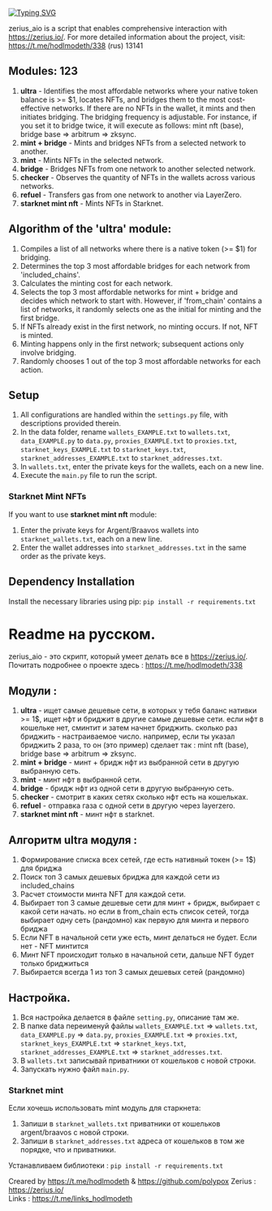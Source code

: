 [![Typing SVG](https://readme-typing-svg.herokuapp.com?color=%2336BCF7&lines=Zerius_AIO)](https://git.io/typing-svg)

zerius_aio is a script that enables comprehensive interaction with https://zerius.io/. For more detailed information about the project, visit: https://t.me/hodlmodeth/338 (rus)
13141
## Modules:  123
1. **ultra** - Identifies the most affordable networks where your native token balance is >= $1, locates NFTs, and bridges them to the most cost-effective networks. If there are no NFTs in the wallet, it mints and then initiates bridging. The bridging frequency is adjustable. For instance, if you set it to bridge twice, it will execute as follows: mint nft (base), bridge base => arbitrum => zksync.
2. **mint + bridge** - Mints and bridges NFTs from a selected network to another.
3. **mint** - Mints NFTs in the selected network.
4. **bridge** - Bridges NFTs from one network to another selected network.
5. **checker** - Observes the quantity of NFTs in the wallets across various networks.
6. **refuel** - Transfers gas from one network to another via LayerZero.
7. **starknet mint nft** - Mints NFTs in Starknet.

## Algorithm of the 'ultra' module:
1. Compiles a list of all networks where there is a native token (>= $1) for bridging.
2. Determines the top 3 most affordable bridges for each network from 'included_chains'.
3. Calculates the minting cost for each network.
4. Selects the top 3 most affordable networks for mint + bridge and decides which network to start with. However, if 'from_chain' contains a list of networks, it randomly selects one as the initial for minting and the first bridge.
5. If NFTs already exist in the first network, no minting occurs. If not, NFT is minted.
6. Minting happens only in the first network; subsequent actions only involve bridging.
7. Randomly chooses 1 out of the top 3 most affordable networks for each action.

## Setup

1. All configurations are handled within the `settings.py` file, with descriptions provided therein.
2. In the data folder, rename `wallets_EXAMPLE.txt` to `wallets.txt`, `data_EXAMPLE.py` to `data.py`, `proxies_EXAMPLE.txt` to `proxies.txt`, `starknet_keys_EXAMPLE.txt` to `starknet_keys.txt`, `starknet_addresses_EXAMPLE.txt` to `starknet_addresses.txt`.
3. In `wallets.txt`, enter the private keys for the wallets, each on a new line.
4. Execute the `main.py` file to run the script.

### Starknet Mint NFTs
If you want to use **starknet mint nft** module:
1. Enter the private keys for Argent/Braavos wallets into `starknet_wallets.txt`, each on a new line.
2. Enter the wallet addresses into `starknet_addresses.txt` in the same order as the private keys.

## Dependency Installation

Install the necessary libraries using pip: `pip install -r requirements.txt`


# Readme на русском.

zerius_aio - это скрипт, который умеет делать все в https://zerius.io/. Почитать подробнее о проекте здесь : https://t.me/hodlmodeth/338

## Модули : 
1. **ultra** - ищет самые дешевые сети, в которых у тебя баланс нативки >= 1$, ищет нфт и бриджит в другие самые дешевые сети. если нфт в кошельке нет, сминтит и затем начнет бриджить. сколько раз бриджить - настраиваемое число. например, если ты указал бриджить 2 раза, то он (это пример) сделает так : mint nft (base), bridge base => arbitrum => zksync.
2. **mint + bridge** - минт + бридж нфт из выбранной сети в другую выбранную сеть.
3. **mint** - минт нфт в выбранной сети.
4. **bridge** - бридж нфт из одной сети в другую выбранную сеть.
5. **checker** - смотрит в каких сетях сколько нфт есть на кошельках.
6. **refuel** - отправка газа с одной сети в другую через layerzero.
7. **starknet mint nft** - минт нфт в starknet.

## Алгоритм ultra модуля :
1. Формирование списка всех сетей, где есть нативный токен (>= 1$) для бриджа
2. Поиск топ 3 самых дешевых бриджа для каждой сети из included_chains
3. Расчет стоимости минта NFT для каждой сети.
4. Выбирает топ 3 самые дешевые сети для минт + бридж, выбирает с какой сети начать. но если в from_chain есть список сетей, тогда выбирает одну сеть (рандомно) как первую для минта и первого бриджа
5. Если NFT в начальной сети уже есть, минт делаться не будет. Если нет - NFT минтится
6. Минт NFT происходит только в начальной сети, дальше NFT будет только бриджиться
7. Выбирается всегда 1 из топ 3 самых дешевых сетей (рандомно)

## Настройка.

1. Вся настройка делается в файле `setting.py`, описание там же. 
2. В папке data переименуй файлы `wallets_EXAMPLE.txt` => `wallets.txt`, `data_EXAMPLE.py` => `data.py`, `proxies_EXAMPLE.txt` => `proxies.txt`, `starknet_keys_EXAMPLE.txt` => `starknet_keys.txt`, `starknet_addresses_EXAMPLE.txt` => `starknet_addresses.txt`.
3. В `wallets.txt` записывай приватники от кошельков с новой строки.
4. Запускать нужно файл `main.py`.

### Starknet mint
Если хочешь использовать mint модуль для старкнета:
1. Запиши в `starknet_wallets.txt` приватники от кошельков argent/braavos с новой строки.
2. Запиши в `starknet_addresses.txt` адреса от кошельков в том же порядке, что и приватники.

Устанавливаем библиотеки : `pip install -r requirements.txt`

Creared by https://t.me/hodlmodeth & https://github.com/polypox 
Zerius : https://zerius.io/  
Links : https://t.me/links_hodlmodeth  
